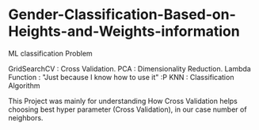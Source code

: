 # Gender-Classification-Based-on-Heights-and-Weights-information
ML classification Problem

GridSearchCV : Cross Validation.
PCA : Dimensionality Reduction.
Lambda Function : "Just because I know how to use it" :P
KNN : Classification Algorithm

This Project was mainly for understanding How Cross Validation helps choosing best hyper parameter (Cross Validation), in our case number of neighbors.
